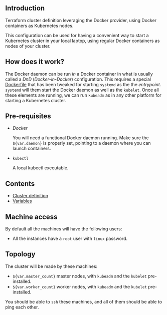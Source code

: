 ## Introduction

Terraform cluster definition leveraging the Docker provider, using Docker
containers as Kubernetes nodes.

This configuration can be used for having a convenient way to start a
Kubernetes cluster in your local laptop, using regular Docker containers
as nodes of your cluster.

## How does it work?

The Docker daemon can be run _in_ a Docker container in what is usually called
a _DnD_ (_Docker-in-Docker_) configuration. This requires a special [Dockerfile](Dockerfile)
that has been tweaked for starting `systemd` as the the _entrypoint_. `systemd` will them start
the Docker daemon as well as the `kubelet`. Once all these elements are running, we can
run `kubeadm` as in any other platform for starting a Kubernetes cluster. 

## Pre-requisites

* _Docker_

  You will need a functional Docker daemon running. Make sure the `${var.daemon}`
  is properly set, pointing to a daemon where you can launch containers. 

* `kubectl`

  A local kubectl executable.

## Contents

* [Cluster definition](cluster.tf)
* [Variables](variables.tf)

## Machine access

By default all the machines will have the following users:

* All the instances have a `root` user with `linux` password.

## Topology

The cluster will be made by these machines:

  * `${var.master_count}` master nodes, with `kubeadm` and the `kubelet` pre-installed.
  * `${var.worker_count}` worker nodes, with `kubeadm` and the `kubelet` pre-installed.

You should be able to `ssh` these machines, and all of them should be able to ping each other.
